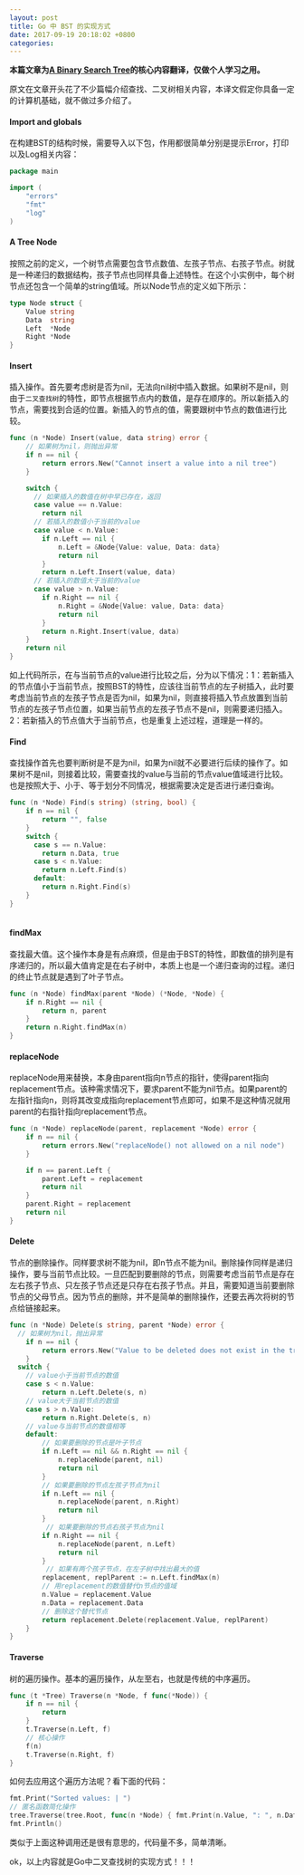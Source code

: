 ```yaml
---
layout: post
title: Go 中 BST 的实现方式
date: 2017-09-19 20:18:02 +0800
categories: 
---
```


**本篇文章为[A Binary Search Tree](https://appliedgo.net/bintree/)的核心内容翻译，仅做个人学习之用。**

原文在文章开头花了不少篇幅介绍查找、二叉树相关内容，本译文假定你具备一定的计算机基础，就不做过多介绍了。

#### Import and globals

在构建BST的结构时候，需要导入以下包，作用都很简单分别是提示Error，打印以及Log相关内容：

```go
package main

import (
	"errors"
	"fmt"
	"log"
)
```

#### A Tree Node

按照之前的定义，一个树节点需要包含节点数值、左孩子节点、右孩子节点。树就是一种递归的数据结构，孩子节点也同样具备上述特性。在这个小实例中，每个树节点还包含一个简单的string值域。所以Node节点的定义如下所示：

```go
type Node struct {
	Value string
	Data  string
	Left  *Node
	Right *Node
}
```

#### Insert

插入操作。首先要考虑树是否为nil，无法向nil树中插入数据。如果树不是nil，则由于`二叉查找树`的特性，即节点根据节点内的数值，是存在顺序的。所以新插入的节点，需要找到合适的位置。新插入的节点的值，需要跟树中节点的数值进行比较。

```go
func (n *Node) Insert(value, data string) error {
	// 如果树为nil，则抛出异常
	if n == nil {
		return errors.New("Cannot insert a value into a nil tree")
	}

	switch {
      // 如果插入的数值在树中早已存在，返回
      case value == n.Value:
		return nil
      // 若插入的数值小于当前的value
      case value < n.Value:
		if n.Left == nil {
			n.Left = &Node{Value: value, Data: data}
			return nil
		}
		return n.Left.Insert(value, data)
      // 若插入的数值大于当前的value
      case value > n.Value:
		if n.Right == nil {
			n.Right = &Node{Value: value, Data: data}
			return nil
		}
		return n.Right.Insert(value, data)
	}
	return nil
}
```

如上代码所示，在与当前节点的value进行比较之后，分为以下情况：1：若新插入的节点值小于当前节点，按照BST的特性，应该往当前节点的左子树插入，此时要考虑当前节点的左孩子节点是否为nil，如果为nil，则直接将插入节点放置到当前节点的左孩子节点位置，如果当前节点的左孩子节点不是nil，则需要递归插入。2：若新插入的节点值大于当前节点，也是重复上述过程，道理是一样的。

#### Find

查找操作首先也要判断树是不是为nil，如果为nil就不必要进行后续的操作了。如果树不是nil，则接着比较，需要查找的value与当前的节点value值域进行比较。也是按照大于、小于、等于划分不同情况，根据需要决定是否进行递归查询。

```go
func (n *Node) Find(s string) (string, bool) {
	if n == nil {
		return "", false
	}
	switch {
      case s == n.Value:
		return n.Data, true
      case s < n.Value:
		return n.Left.Find(s)
      default:
		return n.Right.Find(s)
	}
}
      
```

#### findMax

查找最大值。这个操作本身是有点麻烦，但是由于BST的特性，即数值的排列是有序递归的，所以最大值肯定是在右子树中，本质上也是一个递归查询的过程。递归的终止节点就是遇到了叶子节点。

```go
func (n *Node) findMax(parent *Node) (*Node, *Node) {
	if n.Right == nil {
		return n, parent
	}
	return n.Right.findMax(n)
}
```

#### replaceNode

replaceNode用来替换，本身由parent指向n节点的指针，使得parent指向replacement节点。该种需求情况下，要求parent不能为nil节点。如果parent的左指针指向n，则将其改变成指向replacement节点即可，如果不是这种情况就用parent的右指针指向replacement节点。

```go
func (n *Node) replaceNode(parent, replacement *Node) error {
	if n == nil {
		return errors.New("replaceNode() not allowed on a nil node")
	}

	if n == parent.Left {
		parent.Left = replacement
		return nil
	}
	parent.Right = replacement
	return nil
}
```

#### Delete

节点的删除操作。同样要求树不能为nil，即n节点不能为nil。删除操作同样是递归操作，要与当前节点比较。一旦匹配到要删除的节点，则需要考虑当前节点是存在左右孩子节点、只左孩子节点还是只存在右孩子节点。并且，需要知道当前要删除节点的父母节点。因为节点的删除，并不是简单的删除操作，还要去再次将树的节点给链接起来。

```go
func (n *Node) Delete(s string, parent *Node) error {
  // 如果树为nil，抛出异常
	if n == nil {
		return errors.New("Value to be deleted does not exist in the tree")
	}
  switch {
    // value小于当前节点的数值
	case s < n.Value:
		return n.Left.Delete(s, n)
    // value大于当前节点的数值
	case s > n.Value:
		return n.Right.Delete(s, n)
    // value与当前节点的数值相等
	default:
        // 如果要删除的节点是叶子节点
    	if n.Left == nil && n.Right == nil {
			n.replaceNode(parent, nil)
			return nil
		}
        // 如果要删除的节点左孩子节点为nil
   	    if n.Left == nil {
			n.replaceNode(parent, n.Right)
			return nil
		}
         // 如果要删除的节点右孩子节点为nil
		if n.Right == nil {
			n.replaceNode(parent, n.Left)
			return nil
		}
         // 如果有两个孩子节点，在左子树中找出最大的值
    	replacement, replParent := n.Left.findMax(n)
        // 用replacement的数值替代n节点的值域
    	n.Value = replacement.Value
		n.Data = replacement.Data
        // 删除这个替代节点
    	return replacement.Delete(replacement.Value, replParent)
	}
}
```

#### Traverse

树的遍历操作。基本的遍历操作，从左至右，也就是传统的中序遍历。

```go
func (t *Tree) Traverse(n *Node, f func(*Node)) {
	if n == nil {
		return
	}
	t.Traverse(n.Left, f)
    // 核心操作
	f(n)
	t.Traverse(n.Right, f)
}
```

如何去应用这个遍历方法呢？看下面的代码：

```go
fmt.Print("Sorted values: | ")
// 匿名函数简化操作
tree.Traverse(tree.Root, func(n *Node) { fmt.Print(n.Value, ": ", n.Data, " | ") })
fmt.Println()
```

类似于上面这种调用还是很有意思的，代码量不多，简单清晰。

ok，以上内容就是Go中二叉查找树的实现方式！！！

